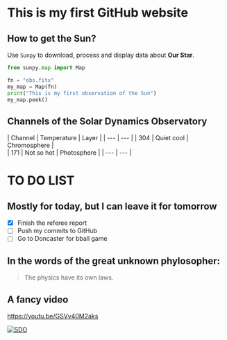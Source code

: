 # This is my first GitHub website
## How to get the Sun?
Use `Sunpy` to download, process and display data about **Our Star**.

```python
from sunpy.map import Map

fn = "obs.fits"
my_map = Map(fn)
print("This is my first observation of the Sun")
my_map.peek()
```

## Channels of the Solar Dynamics Observatory

| Channel | Temperature | Layer |
| --- | --- |
| 304 | Quiet cool | Chromosphere |  
| 171 | Not so hot | Photosphere |
| --- | --- |

# TO DO LIST

## Mostly for today, but I can leave it for tomorrow

- [x] Finish the referee report
- [ ] Push my commits to GitHub
- [ ] Go to Doncaster for bball game

## In the words of the great unknown phylosopher:

> The physics have its own laws.

## A fancy video

https://youtu.be/GSVv40M2aks


[![SDO](thumbnail.jpg)](https://youtu.be/GSVv40M2aks)